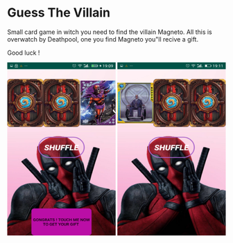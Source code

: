 # Guess The Villain


Small card game in witch you need to find the villain Magneto. All this is overwatch by Deathpool, one you find Magneto you"ll recive a gift.

Good luck !

<img src="https://github.com/Sorin006/Guess-The-Villain/blob/master/3.png" height="400" width="250">
<img src="https://github.com/Sorin006/Guess-The-Villain/blob/master/2.png" height="400" width="250">




